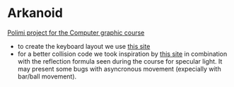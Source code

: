 # Arkanoid
[Polimi project for the Computer graphic course ](https://lucagenoni.github.io/Arkanoid/HTML%20Canvas/Canvas.html)

- to create the keyboard layout we use [this site](http://www.keyboard-layout-editor.com/#/)
- for a better collision code we took inspiration by [this site](https://developer.mozilla.org/en-US/docs/Games/Techniques/3D_collision_detection) in combination with the reflection formula seen during the course for specular light. It may present some bugs with asyncronous movement (expecially with bar/ball movement).